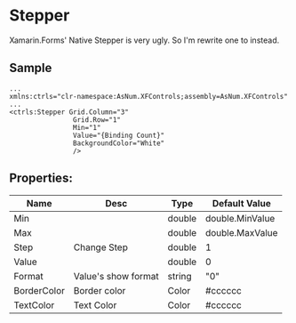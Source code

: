 # Stepper
Xamarin.Forms' Native Stepper is very ugly. So I'm rewrite one to instead.

## Sample
~~~
...
xmlns:ctrls="clr-namespace:AsNum.XFControls;assembly=AsNum.XFControls"
...
<ctrls:Stepper Grid.Column="3"
                Grid.Row="1"
                Min="1"
                Value="{Binding Count}"
                BackgroundColor="White"
                />
~~~

## Properties:
Name | Desc | Type | Default Value
|---|---|---|---|
Min | | double | double.MinValue
Max | | double | double.MaxValue
Step | Change Step | double | 1
Value | | double | 0
Format | Value's show format | string | "0"
BorderColor | Border color | Color | #cccccc
TextColor | Text Color | Color | #cccccc